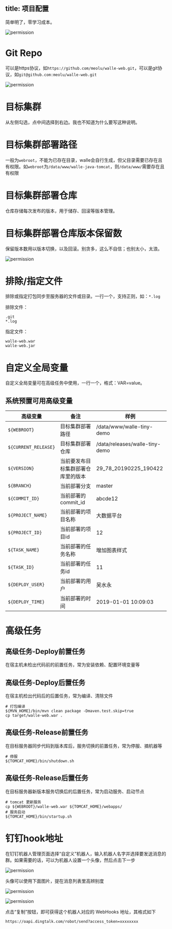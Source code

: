 title: 项目配置
---

简单明了，零学习成本。

![permission](/docs/2/zh-cn/static/project_base.png)

# Git Repo
可以是https协议，如`https://github.com/meolu/walle-web.git`，可以是git协议，如`git@github.com:meolu/walle-web.git`

![permission](/docs/2/zh-cn/static/git-repo.png)

# 目标集群
从左侧勾选，点中间选择到右边。我也不知道为什么要写这种说明。

# 目标集群部署路径
一般为`webroot`，不能为已存在目录，walle会自行生成，但父目录需要已存在且有权限。如`webroot`为`/data/www/walle-java-tomcat`，则`/data/www/`需要存在且有权限

# 目标集群部署仓库
仓库存储每次发布的版本，用于储存、回滚等版本管理。

# 目标集群部署仓库版本保留数
保留版本数用以版本切换，以及回滚。别贪多，这么不自信；也别太小，太浪。


![permission](/docs/2/zh-cn/static/project_java_tomcat.png)

# 排除/指定文件
排除或指定打包同步至服务器的文件或目录。一行一个，支持正则，如：`*.log`

排除文件：
```
.git
*.log
```

指定文件：
```
walle-web.war
walle-web.jar
```

# 自定义全局变量

自定义全局变量可在高级任务中使用，一行一个，格式：VAR=value。

## 系统预置可用高级变量

| 高级变量             | 备注                               | 样例                           |
| -------------------- | ---------------------------------- | ------------------------------ |
| `${WEBROOT}`         | 目标集群部署路径                   | /data/www/walle-tiny-demo      |
| `${CURRENT_RELEASE}` | 目标集群部署仓库                   | /data/releases/walle-tiny-demo |
| `${VERSION}`         | 当前要发布目标集群部署仓库里的版本 | 29_78_20190225_190422          |
| `${BRANCH}`          | 当前部署分支                       | master                         |
| `${COMMIT_ID}`       | 当前部署的commit_id                | abcde12                        |
| `${PROJECT_NAME}`    | 当前部署的项目名称                 | 大数据平台                     |
| `${PROJECT_ID}`      | 当前部署的项目id                   | 12                             |
| `${TASK_NAME}`       | 当前部署的任务名称                 | 增加图表样式                   |
| `${TASK_ID}`         | 当前部署的任务id                   | 11                             |
| `${DEPLOY_USER}`     | 当前部署的用户                     | 吴水永                         |
| `${DEPLOY_TIME}`     | 当前部署的时间                     | 2019-01-01 10:09:03            |

# 高级任务
## 高级任务-Deploy前置任务
在宿主机未检出代码前的前置任务，常为安装依赖、配置环境变量等

## 高级任务-Deploy后置任务
在宿主机检出代码后的后置任务，常为编译、清除文件

```
# 打包编译
${MVN_HOME}/bin/mvn clean package -Dmaven.test.skip=true
cp target/walle-web.war .
```

## 高级任务-Release前置任务
在目标服务器同步代码到版本库后，服务切换的前置任务，常为停服、摘机器等

```
# 停服
${TOMCAT_HOME}/bin/shutdown.sh
```

## 高级任务-Release后置任务
在目标服务器新版本服务切换后的后置任务，常为启动服务、启动节点

```
# tomcat 更新服务
cp ${WEBROOT}/walle-web.war ${TOMCAT_HOME}/webapps/
# 服务启动
${TOMCAT_HOME}/bin/startup.sh
```

# 钉钉hook地址
在钉钉机器人管理页面选择“自定义”机器人，输入机器人名字并选择要发送消息的群。如果需要的话，可以为机器人设置一个头像，然后点击下一步

![permission](/docs/2/zh-cn/static/dingding-create-1.png)

头像可以使用下面图片，提在消息列表里高辨别度

![permission](/docs/2/zh-cn/static/default.jpg)

![permission](/docs/2/zh-cn/static/dingding-create-2.png)

点击“复制”按钮，即可获得这个机器人对应的 WebHooks 地址，其格式如下

`https://oapi.dingtalk.com/robot/send?access_token=xxxxxxxx`
